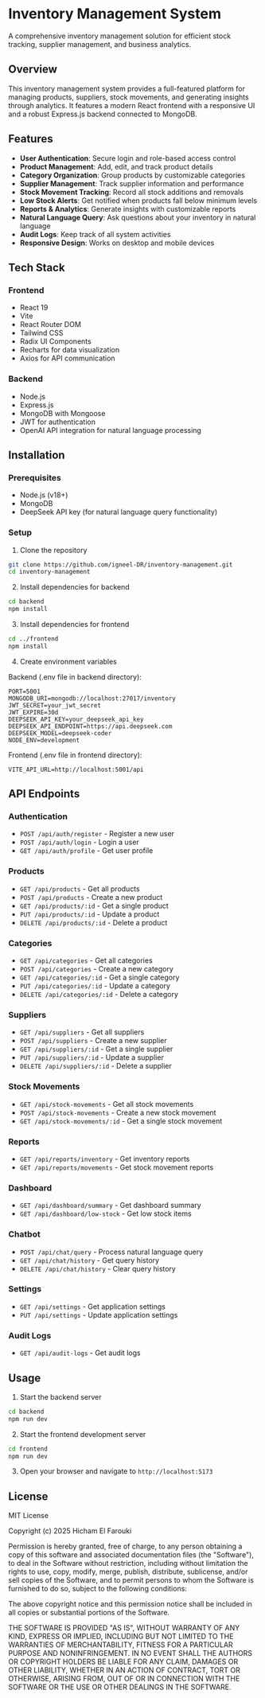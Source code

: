 # Inventory Management System

A comprehensive inventory management solution for efficient stock tracking, supplier management, and business analytics.

## Overview

This inventory management system provides a full-featured platform for managing products, suppliers, stock movements, and generating insights through analytics. It features a modern React frontend with a responsive UI and a robust Express.js backend connected to MongoDB.

## Features

- **User Authentication**: Secure login and role-based access control
- **Product Management**: Add, edit, and track product details
- **Category Organization**: Group products by customizable categories
- **Supplier Management**: Track supplier information and performance
- **Stock Movement Tracking**: Record all stock additions and removals
- **Low Stock Alerts**: Get notified when products fall below minimum levels
- **Reports & Analytics**: Generate insights with customizable reports
- **Natural Language Query**: Ask questions about your inventory in natural language
- **Audit Logs**: Keep track of all system activities
- **Responsive Design**: Works on desktop and mobile devices

## Tech Stack

### Frontend
- React 19
- Vite
- React Router DOM
- Tailwind CSS
- Radix UI Components
- Recharts for data visualization
- Axios for API communication

### Backend
- Node.js
- Express.js
- MongoDB with Mongoose
- JWT for authentication
- OpenAI API integration for natural language processing

## Installation

### Prerequisites
- Node.js (v18+)
- MongoDB
- DeepSeek API key (for natural language query functionality)

### Setup

1. Clone the repository
```bash
git clone https://github.com/igneel-DR/inventory-management.git
cd inventory-management
```

2. Install dependencies for backend
```bash
cd backend
npm install
```

3. Install dependencies for frontend
```bash
cd ../frontend
npm install
```

4. Create environment variables

Backend (.env file in backend directory):
```
PORT=5001
MONGODB_URI=mongodb://localhost:27017/inventory
JWT_SECRET=your_jwt_secret
JWT_EXPIRE=30d
DEEPSEEK_API_KEY=your_deepseek_api_key
DEEPSEEK_API_ENDPOINT=https://api.deepseek.com
DEEPSEEK_MODEL=deepseek-coder
NODE_ENV=development
```

Frontend (.env file in frontend directory):
```
VITE_API_URL=http://localhost:5001/api
```

## API Endpoints

### Authentication
- `POST /api/auth/register` - Register a new user
- `POST /api/auth/login` - Login a user
- `GET /api/auth/profile` - Get user profile

### Products
- `GET /api/products` - Get all products
- `POST /api/products` - Create a new product
- `GET /api/products/:id` - Get a single product
- `PUT /api/products/:id` - Update a product
- `DELETE /api/products/:id` - Delete a product

### Categories
- `GET /api/categories` - Get all categories
- `POST /api/categories` - Create a new category
- `GET /api/categories/:id` - Get a single category
- `PUT /api/categories/:id` - Update a category
- `DELETE /api/categories/:id` - Delete a category

### Suppliers
- `GET /api/suppliers` - Get all suppliers
- `POST /api/suppliers` - Create a new supplier
- `GET /api/suppliers/:id` - Get a single supplier
- `PUT /api/suppliers/:id` - Update a supplier
- `DELETE /api/suppliers/:id` - Delete a supplier

### Stock Movements
- `GET /api/stock-movements` - Get all stock movements
- `POST /api/stock-movements` - Create a new stock movement
- `GET /api/stock-movements/:id` - Get a single stock movement

### Reports
- `GET /api/reports/inventory` - Get inventory reports
- `GET /api/reports/movements` - Get stock movement reports

### Dashboard
- `GET /api/dashboard/summary` - Get dashboard summary
- `GET /api/dashboard/low-stock` - Get low stock items

### Chatbot
- `POST /api/chat/query` - Process natural language query
- `GET /api/chat/history` - Get query history
- `DELETE /api/chat/history` - Clear query history

### Settings
- `GET /api/settings` - Get application settings
- `PUT /api/settings` - Update application settings

### Audit Logs
- `GET /api/audit-logs` - Get audit logs

## Usage

1. Start the backend server
```bash
cd backend
npm run dev
```

2. Start the frontend development server
```bash
cd frontend
npm run dev
```

3. Open your browser and navigate to `http://localhost:5173`

## License

MIT License

Copyright (c) 2025 Hicham El Farouki

Permission is hereby granted, free of charge, to any person obtaining a copy
of this software and associated documentation files (the "Software"), to deal
in the Software without restriction, including without limitation the rights
to use, copy, modify, merge, publish, distribute, sublicense, and/or sell
copies of the Software, and to permit persons to whom the Software is
furnished to do so, subject to the following conditions:

The above copyright notice and this permission notice shall be included in all
copies or substantial portions of the Software.

THE SOFTWARE IS PROVIDED "AS IS", WITHOUT WARRANTY OF ANY KIND, EXPRESS OR
IMPLIED, INCLUDING BUT NOT LIMITED TO THE WARRANTIES OF MERCHANTABILITY,
FITNESS FOR A PARTICULAR PURPOSE AND NONINFRINGEMENT. IN NO EVENT SHALL THE
AUTHORS OR COPYRIGHT HOLDERS BE LIABLE FOR ANY CLAIM, DAMAGES OR OTHER
LIABILITY, WHETHER IN AN ACTION OF CONTRACT, TORT OR OTHERWISE, ARISING FROM,
OUT OF OR IN CONNECTION WITH THE SOFTWARE OR THE USE OR OTHER DEALINGS IN THE
SOFTWARE.
